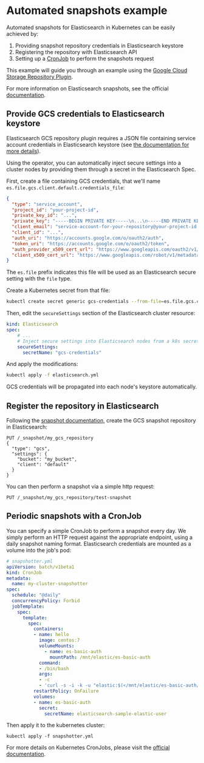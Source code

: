 # Automated snapshots example

Automated snapshots for Elasticsearch in Kubernetes can be easily achieved by:

1. Providing snapshot repository credentials in Elasticsearch keystore
2. Registering the repository with Elasticsearch API
3. Setting up a [CronJob](https://kubernetes.io/docs/concepts/workloads/controllers/cron-jobs/) to perform the snapshots request

This example will guide you through an example using the [Google Cloud Storage Repository Plugin](https://www.elastic.co/guide/en/elasticsearch/plugins/master/repository-gcs.html).

For more information on Elasticsearch snapshots, see the official [documentation](https://www.elastic.co/guide/en/elasticsearch/reference/current/modules-snapshots.html).

## Provide GCS credentials to Elasticsearch keystore

Elasticsearch GCS repository plugin requires a JSON file containing service account credentials in Elasticsearch keystore (see [the documentation for more details](https://www.elastic.co/guide/en/elasticsearch/plugins/master/repository-gcs-usage.html)).

Using the operator, you can automatically inject secure settings into a cluster nodes by providing them through a secret in the Elasticsearch Spec.

First, create a file containing GCS credentials, that we'll name `es.file.gcs.client.default.credentials_file`:

```json
{
  "type": "service_account",
  "project_id": "your-project-id",
  "private_key_id": "...",
  "private_key": "-----BEGIN PRIVATE KEY-----\n...\n-----END PRIVATE KEY-----\n",
  "client_email": "service-account-for-your-repository@your-project-id.iam.gserviceaccount.com",
  "client_id": "...",
  "auth_uri": "https://accounts.google.com/o/oauth2/auth",
  "token_uri": "https://accounts.google.com/o/oauth2/token",
  "auth_provider_x509_cert_url": "https://www.googleapis.com/oauth2/v1/certs",
  "client_x509_cert_url": "https://www.googleapis.com/robot/v1/metadata/x509/your-bucket@your-project-id.iam.gserviceaccount.com"
}
```

The `es.file` prefix indicates this file will be used as an Elasticsearch secure setting with the `file` type.

Create a Kubernetes secret from that file:
```bash
kubectl create secret generic gcs-credentials --from-file=es.file.gcs.client.default.credentials_file
```

Then, edit the `secureSettings` section of the Elasticsearch cluster resource:

```yaml
kind: Elasticsearch
spec:
    # ...
    # Inject secure settings into Elasticsearch nodes from a k8s secret reference
    secureSettings:
      secretName: "gcs-credentials"
```

And apply the modifications:

````bash
kubectl apply -f elasticsearch.yml
````

GCS credentials will be propagated into each node's keystore automatically.

## Register the repository in Elasticsearch

Following the [snapshot documentation](https://www.elastic.co/guide/en/elasticsearch/reference/current/modules-snapshots.html), create the GCS snapshot repository in Elasticsearch:

```
PUT /_snapshot/my_gcs_repository
{
  "type": "gcs",
  "settings": {
    "bucket": "my_bucket",
    "client": "default"
  }
}
```

You can then perform a snapshot via a simple http request:

```
PUT /_snapshot/my_gcs_repository/test-snapshot
```

## Periodic snapshots with a CronJob

You can specify a simple CronJob to perform a snapshot every day. We simply perform an HTTP request against the appropriate endpoint, using a daily snapshot naming format. Elasticsearch credentials are mounted as a volume into the job's pod:

```yml
# snapshotter.yml
apiVersion: batch/v1beta1
kind: CronJob
metadata:
  name: my-cluster-snapshotter
spec:
  schedule: "@daily"
  concurrencyPolicy: Forbid
  jobTemplate:
    spec:
      template:
        spec:
          containers:
          - name: hello
            image: centos:7
            volumeMounts:
              - name: es-basic-auth
                mountPath: /mnt/elastic/es-basic-auth
            command:
            - /bin/bash
            args:
            - -c
            - 'curl -s -i -k -u "elastic:$(</mnt/elastic/es-basic-auth/elastic)" -XPUT "https://elasticsearch-sample-es:9200/_snapshot/my_gcs_repository/%3Csnapshot-%7Bnow%2Fd%7D%3E" | tee /dev/stderr | grep "200 OK"'
          restartPolicy: OnFailure
          volumes:
          - name: es-basic-auth
            secret:
              secretName: elasticsearch-sample-elastic-user
```

Then apply it to the kubernetes cluster:

```
kubectl apply -f snapshotter.yml
```

For more details on Kubernetes CronJobs, please visit the [official documentation](https://kubernetes.io/docs/concepts/workloads/controllers/cron-jobs/).
